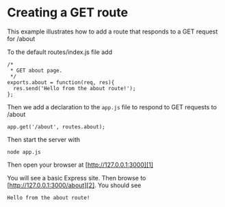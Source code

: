 # Creating a GET route 

This example illustrates how to add a route that responds to a GET request for /about

To the default routes/index.js file add

    /*
     * GET about page.
     */
    exports.about = function(req, res){
      res.send('Hello from the about route!');
    };

Then we add a declaration to the `app.js` file to respond to GET requests to /about

    app.get('/about', routes.about);

Then start the server with

    node app.js

Then open your browser at [http://127.0.0.1:3000][1]

You will see a basic Express site. Then browse to [http://127.0.0.1:3000/about][2]. You should see

    Hello from the about route!

[1]: http://127.0.0.1:3000
[2]: http://127.0.0.1:3000/about
